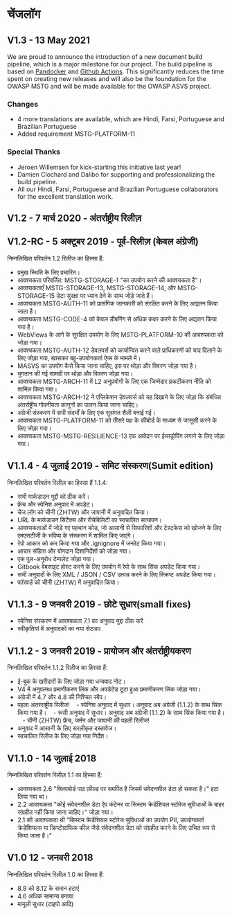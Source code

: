 # चेंजलॉग

## V1.3 - 13 May 2021

We are proud to announce the introduction of a new document build pipeline, which is a major milestone for our project. The build pipeline is based on [Pandocker](https://github.com/dalibo/pandocker) and [Github Actions](https://github.com/OWASP/owasp-masvs/tree/master/.github/workflows).
This significantly reduces the time spent on creating new releases and will also be the foundation for the OWASP MSTG and will be made available for the OWASP ASVS project.

### Changes

- 4 more translations are available, which are Hindi, Farsi, Portuguese and Brazilian Portuguese
- Added requirement MSTG-PLATFORM-11

### Special Thanks

- Jeroen Willemsen for kick-starting this initiative last year!
- Damien Clochard and Dalibo for supporting and professionalizing the build pipeline.
- All our Hindi, Farsi, Portuguese and Brazilian Portuguese collaborators for the excellent translation work.

## V1.2 - 7 मार्च 2020 - अंतर्राष्ट्रीय रिलीज़

## V1.2-RC - 5 अक्टूबर 2019 - पूर्व-रिलीज़ (केवल अंग्रेजी)

निम्नलिखित परिवर्तन 1.2 रिलीज का हिस्सा हैं:

- प्रमुख स्थिति के लिए प्रचारित।
- आवश्यकता परिवर्तित: MSTG-STORAGE-1 "का उपयोग करने की आवश्यकता है"।
- आवश्यकताएँ MSTG-STORAGE-13, MSTG-STORAGE-14, और MSTG-STORAGE-15 डेटा सुरक्षा पर ध्यान देने के साथ जोड़े जाते हैं।
- आवश्यकता MSTG-AUTH-11 को प्रासंगिक जानकारी को संरक्षित करने के लिए अद्यतन किया जाता है।
- आवश्यकता MSTG-CODE-4 को केवल डीबगिंग से अधिक कवर करने के लिए अद्यतन किया गया है।
- WebViews के आगे के सुरक्षित उपयोग के लिए MSTG-PLATFORM-10 की आवश्यकता को जोड़ा गया।
- आवश्यकता MSTG-AUTH-12 डेवलपर्स को कार्यान्वित करने वाले प्राधिकरणों को याद दिलाने के लिए जोड़ा गया, खासकर बहु-उपयोगकर्ता ऐप्स के मामले में।
- MASVS का उपयोग कैसे किया जाना चाहिए, इस पर थोड़ा और विवरण जोड़ा गया है।
- भुगतान की गई सामग्री पर थोड़ा और विवरण जोड़ा गया।
- आवश्यकता MSTG-ARCH-11 में L2 अनुप्रयोगों के लिए एक जिम्मेदार प्रकटीकरण नीति को शामिल किया गया।
- आवश्यकता MSTG-ARCH-12 ने एप्लिकेशन डेवलपर्स को यह दिखाने के लिए जोड़ा कि संबंधित अंतर्राष्ट्रीय गोपनीयता कानूनों का पालन किया जाना चाहिए।
- अंग्रेजी संस्करण में सभी संदर्भों के लिए एक सुसंगत शैली बनाई गई।
- आवश्यकता MSTG-PLATFORM-11 को तीसरे पक्ष के कीबोर्ड के माध्यम से जासूसी करने के लिए जोड़ा गया।
- आवश्यकता MSTG-MSTG-RESILIENCE-13 एक आवेदन पर ईव्सड्रोपिंग लगाने के लिए जोड़ा गया।

## V1.1.4 - 4 जुलाई 2019 - समिट संस्करण(Sumit edition)

निम्नलिखित परिवर्तन रिलीज़ का हिस्सा हैं 1.1.4:

- सभी मार्कडाउन मुद्दों को ठीक करें।
- फ्रेंच और स्पेनिश अनुवाद में अपडेट।
- चेंज लॉग को चीनी (ZHTW) और जापानी में अनुवादित किया।
- URL के मार्कडाउन सिंटैक्स और रीचेबिलिटी का स्वचालित सत्यापन।
- आवश्यकताओं में जोड़े गए पहचान कोड, जो आसानी से सिफारिशों और टेस्टकेस को खोजने के लिए एमएसटीजी के भविष्य के संस्करण में शामिल किए जाएंगे।
- रेपो आकार को कम किया गया और .ignignore में जनरेट किया गया।
- आचार संहिता और योगदान दिशानिर्देशों को जोड़ा गया।
- एक पुल-अनुरोध टेम्पलेट जोड़ा गया।
- Gitbook वेबसाइट होस्ट करने के लिए उपयोग में रेपो के साथ सिंक अपडेट किया गया।
- सभी अनुवादों के लिए XML / JSON / CSV उत्पन्न करने के लिए स्क्रिप्ट अपडेट किया गया।
- फॉरवर्ड को चीनी (ZHTW) में अनुवादित किया।

## V1.1.3 - 9 जनवरी 2019 - छोटे सुधार(small fixes)

- स्पेनिश संस्करण में आवश्यकता 7.1 का अनुवाद मुद्दा ठीक करें
- स्वीकृतियां में अनुवादकों का नया सेटअप

## V1.1.2 - 3 जनवरी 2019 - प्रायोजन और अंतर्राष्ट्रीयकरण

निम्नलिखित परिवर्तन 1.1.2 रिलीज का हिस्सा हैं:

- ई-बुक के खरीदारों के लिए जोड़ा गया धन्यवाद नोट।
- V4 में अनुपलब्ध प्रमाणीकरण लिंक और अपडेटेड टूटा हुआ प्रमाणीकरण लिंक जोड़ा गया।
- अंग्रेजी में 4.7 और 4.8 की निश्चित स्वैप।
- पहला अंतरराष्ट्रीय रिलीज!
   - स्पेनिश अनुवाद में सुधार। अनुवाद अब अंग्रेजी (1.1.2) के साथ सिंक किया गया है।
   - रूसी अनुवाद में सुधार। अनुवाद अब अंग्रेजी (1.1.2) के साथ सिंक किया गया है।
   - चीनी (ZHTW) फ्रेंच, जर्मन और जापानी की पहली रिलीज!
- अनुवाद में आसानी के लिए सरलीकृत दस्तावेज।
- स्वचालित रिलीज के लिए जोड़ा गया निर्देश।

## V1.1.0 - 14 जुलाई 2018

निम्नलिखित परिवर्तन रिलीज़ 1.1 का हिस्सा हैं:

- आवश्यकता 2.6 "क्लिपबोर्ड पाठ फ़ील्ड पर समर्पित है जिसमें संवेदनशील डेटा हो सकता है।" हटा लिया गया था।
- 2.2 आवश्यकता "कोई संवेदनशील डेटा ऐप कंटेनर या सिस्टम क्रेडेंशियल स्टोरेज सुविधाओं के बाहर संग्रहीत नहीं किया जाना चाहिए।" जोड़ा गया।
- 2.1 की आवश्यकता थी "सिस्टम क्रेडेंशियल स्टोरेज सुविधाओं का उपयोग PII, उपयोगकर्ता क्रेडेंशियल्स या क्रिप्टोग्राफिक कीज़ जैसे संवेदनशील डेटा को संग्रहीत करने के लिए उचित रूप से किया जाता है।"

## V1.0 12 - जनवरी 2018

निम्नलिखित परिवर्तन रिलीज़ 1.0 का हिस्सा हैं:

- 8.9 को 8.12 के समान हटाएं
- 4.6 अधिक सामान्य बनाया
- मामूली सुधार (टाइपो आदि)
